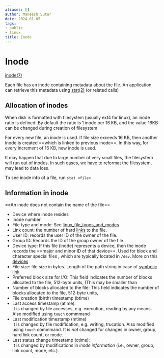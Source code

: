```yaml
---
aliases: []
author: Maneesh Sutar
date: 2024-01-05
tags:
- public
- linux
title: Inode
---
```


# Inode

[inode(7)](https://man7.org/linux/man-pages/man7/inode.7.html)

Each file has an inode containing metadata about the file.  An application can retrieve this metadata using [stat(2)](https://man7.org/linux/man-pages/man2/stat.2.html) (or related calls)

## Allocation of inodes

When disk is formatted with filesystem (usually ext4 for linux), an inode ratio is defined. By default the ratio is 1 inode per 16 KB, and the value 16KB can be changed during creation of filesystem

For every new file, an inode is used. If file size exceeds 16 KB, then another inode is created ==which is linked to previous inode==. In this way, for every increment of 16 KB, new inode is used.

It may happen that due to large number of very small files, the filesystem will run out of inodes. In such cases, we have to reformat the filesystem, may lead to data loss.

To see inode info of a file, run `stat <file>`

## Information in inode

==An inode does not contain the name of the file==

* Device where inode resides
* Inode number
* File type and mode: See [linux_file_types_and_modes](linux_file_types_and_modes.md)
* Link count: the number of hard [links](links.md)  to the file.
* User ID: records the user ID of the owner of the file.
* Group ID: Records the ID of the group owner of the file.
* Device type: If this file (inode) represents a device, then the inode records the ==major and minor ID of that device==. Used for block and character special files , which are typically located in `/dev`. More on this [devices](devices.md)
* File size: file size in bytes. Length of the path string in case of [symbolic link](links.md)
* Preferred block size for I/O: This field indicates the number of blocks allocated to the file, 512-byte units, (This may be smaller than
* Number of blocks allocated to the file: This field indicates the number of blocks allocated to the file, 512-byte units,
* File creation (birth) timestamp (btime)
* Last access timestamp (atime):  
  It is changed by file accesses, e.g. execution, reading by any means. Also modified using `touch` commmand
* Last modification timestamp (mtime)  
  It is changed by file modification, e.g. writing, trucation. Also modified using `touch` commmand. It is *not* changed for changes in owner, group, hard link count, or mode.
* Last status change timestamp (ctime):  
  It is changed by modifications in *inode information* (i.e., owner, group, link count, mode, etc.).
